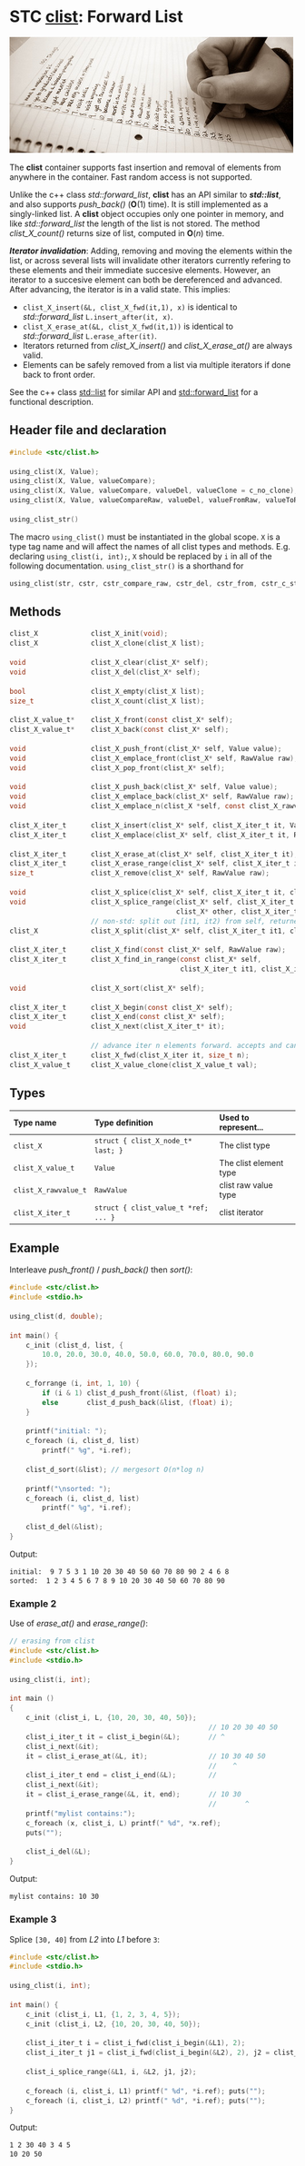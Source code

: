 # STC [clist](../stc/clist.h): Forward List
![List](pics/list.jpg)

The **clist** container supports fast insertion and removal of elements from anywhere in the container.
Fast random access is not supported.

Unlike the c++ class *std::forward_list*, **clist** has an API similar to ***std::list***, and also supports
*push_back()* (**O**(1) time). It is still implemented as a singly-linked list. A **clist** object
occupies only one pointer in memory, and like *std::forward_list* the length of the list is not stored.
The method *clist_X_count()* returns size of list, computed in **O**(*n*) time.

***Iterator invalidation***: Adding, removing and moving the elements within the list, or across several lists
will invalidate other iterators currently refering to these elements and their immediate succesive elements.
However, an iterator to a succesive element can both be dereferenced and advanced. After advancing, the
iterator is in a valid state. This implies:

- `clist_X_insert(&L, clist_X_fwd(it,1), x)` is identical to *std::forward_list* `L.insert_after(it, x)`.
- `clist_X_erase_at(&L, clist_X_fwd(it,1))` is identical to *std::forward_list* `L.erase_after(it)`.
- Iterators returned from *clist_X_insert()* and *clist_X_erase_at()* are always valid.
- Elements can be safely removed from a list via multiple iterators if done back to front order.

See the c++ class [std::list](https://en.cppreference.com/w/cpp/container/list) for similar API and
[std::forward_list](https://en.cppreference.com/w/cpp/container/forward_list) for a functional description.

## Header file and declaration

```c
#include <stc/clist.h>

using_clist(X, Value);
using_clist(X, Value, valueCompare);
using_clist(X, Value, valueCompare, valueDel, valueClone = c_no_clone);
using_clist(X, Value, valueCompareRaw, valueDel, valueFromRaw, valueToRaw, RawValue);

using_clist_str()
```
The macro `using_clist()` must be instantiated in the global scope. `X` is a type tag name and
will affect the names of all clist types and methods. E.g. declaring `using_clist(i, int);`, `X` should
be replaced by `i` in all of the following documentation. `using_clist_str()` is a shorthand for
```c
using_clist(str, cstr, cstr_compare_raw, cstr_del, cstr_from, cstr_c_str, const char*)
```

## Methods

```c
clist_X             clist_X_init(void);
clist_X             clist_X_clone(clist_X list);

void                clist_X_clear(clist_X* self);
void                clist_X_del(clist_X* self);                                     // destructor

bool                clist_X_empty(clist_X list);
size_t              clist_X_count(clist_X list);                                    // size() in O(n)

clist_X_value_t*    clist_X_front(const clist_X* self);
clist_X_value_t*    clist_X_back(const clist_X* self);

void                clist_X_push_front(clist_X* self, Value value);
void                clist_X_emplace_front(clist_X* self, RawValue raw);
void                clist_X_pop_front(clist_X* self);

void                clist_X_push_back(clist_X* self, Value value);
void                clist_X_emplace_back(clist_X* self, RawValue raw);
void                clist_X_emplace_n(clist_X *self, const clist_X_rawvalue_t arr[], size_t size);

clist_X_iter_t      clist_X_insert(clist_X* self, clist_X_iter_t it, Value value);  // return iter to new elem; 'it' may be end
clist_X_iter_t      clist_X_emplace(clist_X* self, clist_X_iter_t it, RawValue raw);

clist_X_iter_t      clist_X_erase_at(clist_X* self, clist_X_iter_t it);             // return iter after it
clist_X_iter_t      clist_X_erase_range(clist_X* self, clist_X_iter_t it1, clist_X_iter_t it2);
size_t              clist_X_remove(clist_X* self, RawValue raw);                    // removes all elements equal to raw

void                clist_X_splice(clist_X* self, clist_X_iter_t it, clist_X* other);
void                clist_X_splice_range(clist_X* self, clist_X_iter_t it,
                                         clist_X* other, clist_X_iter_t it1, clist_X_iter_t it2);
                    // non-std: split out [it1, it2) from self, returned as a clist
clist_X             clist_X_split(clist_X* self, clist_X_iter_t it1, clist_X_iter_t it2);

clist_X_iter_t      clist_X_find(const clist_X* self, RawValue raw);
clist_X_iter_t      clist_X_find_in_range(const clist_X* self,
                                          clist_X_iter_t it1, clist_X_iter_t it2, RawValue raw);

void                clist_X_sort(clist_X* self);

clist_X_iter_t      clist_X_begin(const clist_X* self);
clist_X_iter_t      clist_X_end(const clist_X* self);
void                clist_X_next(clist_X_iter_t* it);

                    // advance iter n elements forward. accepts and can return end.
clist_X_iter_t      clist_X_fwd(clist_X_iter it, size_t n);
clist_X_value_t     clist_X_value_clone(clist_X_value_t val);
```

## Types

| Type name             | Type definition                     | Used to represent...      |
|:----------------------|:------------------------------------|:--------------------------|
| `clist_X`             | `struct { clist_X_node_t* last; }`  | The clist type            |
| `clist_X_value_t`     | `Value`                             | The clist element type    |
| `clist_X_rawvalue_t`  | `RawValue`                          | clist raw value type      |
| `clist_X_iter_t`      | `struct { clist_value_t *ref; ... }`| clist iterator            |

## Example

Interleave *push_front()* / *push_back()* then *sort()*:
```c
#include <stc/clist.h>
#include <stdio.h>

using_clist(d, double);

int main() {
    c_init (clist_d, list, {
        10.0, 20.0, 30.0, 40.0, 50.0, 60.0, 70.0, 80.0, 90.0
    });

    c_forrange (i, int, 1, 10) {
        if (i & 1) clist_d_push_front(&list, (float) i);
        else       clist_d_push_back(&list, (float) i);
    }

    printf("initial: ");
    c_foreach (i, clist_d, list)
        printf(" %g", *i.ref);

    clist_d_sort(&list); // mergesort O(n*log n)

    printf("\nsorted: ");
    c_foreach (i, clist_d, list)
        printf(" %g", *i.ref);

    clist_d_del(&list);
}
```
Output:
```
initial:  9 7 5 3 1 10 20 30 40 50 60 70 80 90 2 4 6 8
sorted:  1 2 3 4 5 6 7 8 9 10 20 30 40 50 60 70 80 90
```
### Example 2

Use of *erase_at()* and *erase_range()*:
```c
// erasing from clist
#include <stc/clist.h>
#include <stdio.h>

using_clist(i, int);

int main ()
{
    c_init (clist_i, L, {10, 20, 30, 40, 50});
                                                 // 10 20 30 40 50
    clist_i_iter_t it = clist_i_begin(&L);       // ^
    clist_i_next(&it); 
    it = clist_i_erase_at(&L, it);               // 10 30 40 50
                                                 //    ^
    clist_i_iter_t end = clist_i_end(&L);        //
    clist_i_next(&it);
    it = clist_i_erase_range(&L, it, end);       // 10 30
                                                 //       ^
    printf("mylist contains:");
    c_foreach (x, clist_i, L) printf(" %d", *x.ref);
    puts("");

    clist_i_del(&L);
}
```
Output:
```
mylist contains: 10 30
```

### Example 3

Splice `[30, 40]` from *L2* into *L1* before `3`:
```c
#include <stc/clist.h>
#include <stdio.h>

using_clist(i, int);

int main() {
    c_init (clist_i, L1, {1, 2, 3, 4, 5});
    c_init (clist_i, L2, {10, 20, 30, 40, 50});

    clist_i_iter_t i = clist_i_fwd(clist_i_begin(&L1), 2);
    clist_i_iter_t j1 = clist_i_fwd(clist_i_begin(&L2), 2), j2 = clist_i_fwd(j1, 2);

    clist_i_splice_range(&L1, i, &L2, j1, j2);

    c_foreach (i, clist_i, L1) printf(" %d", *i.ref); puts("");
    c_foreach (i, clist_i, L2) printf(" %d", *i.ref); puts("");
}
```
Output:
```
1 2 30 40 3 4 5
10 20 50
```
